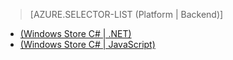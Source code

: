 > [AZURE.SELECTOR-LIST (Platform | Backend)]
- [(Windows Store C# | .NET)](/documentation/articles/mobile-services-dotnet-backend-windows-store-dotnet-aad-rbac/)
- [(Windows Store C# | JavaScript)](/documentation/articles/mobile-services-javascript-backend-windows-store-dotnet-aad-rbac/)
